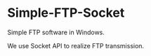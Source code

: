 # Simple-FTP-Socket
Simple FTP software in Windows.

We use Socket API to realize FTP transmission.

